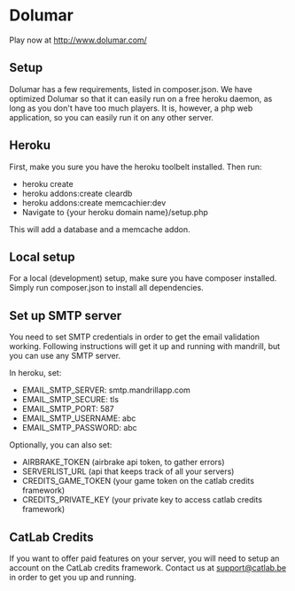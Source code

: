 # Dolumar
Play now at http://www.dolumar.com/

## Setup
Dolumar has a few requirements, listed in composer.json. We have optimized Dolumar so that it can easily run on
a free heroku daemon, as long as you don't have too much players. It is, however, a php web application, so you 
can easily run it on any other server.

## Heroku
First, make you sure you have the heroku toolbelt installed. Then run:
* heroku create
* heroku addons:create cleardb
* heroku addons:create memcachier:dev
* Navigate to {your heroku domain name}/setup.php

This will add a database and a memcache addon.

## Local setup
For a local (development) setup, make sure you have composer installed.
Simply run composer.json to install all dependencies.

## Set up SMTP server
You need to set SMTP credentials in order to get the email validation working. Following instructions will get it up and 
running with mandrill, but you can use any SMTP server. 

In heroku, set:
* EMAIL_SMTP_SERVER: smtp.mandrillapp.com
* EMAIL_SMTP_SECURE: tls
* EMAIL_SMTP_PORT: 587
* EMAIL_SMTP_USERNAME: abc
* EMAIL_SMTP_PASSWORD: abc

Optionally, you can also set:
* AIRBRAKE_TOKEN (airbrake api token, to gather errors)
* SERVERLIST_URL (api that keeps track of all your servers)
* CREDITS_GAME_TOKEN (your game token on the catlab credits framework)
* CREDITS_PRIVATE_KEY (your private key to access catlab credits framework)

## CatLab Credits
If you want to offer paid features on your server, you will need to setup an account on the CatLab credits framework. 
Contact us at support@catlab.be in order to get you up and running.